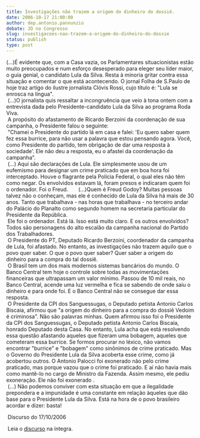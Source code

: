 ```yaml
---
title: Investigações não trazem a origem do dinheiro do dossiê.
date: 2006-10-17 21:00:00
author: dep.antonio.pannunzio
debate: JD no Congresso
slug: investigacoes-nao-trazem-a-origem-do-dinheiro-do-dossie
status: publish 
type: post
---
```


(...)É evidente que, com a Casa vazia, os Parlamentares situacionistas estão muito preocupados e num esforço desesperado para eleger seu líder maior, o guia genial, o candidato Lula da Silva. Resta à minoria gritar contra essa situação e comentar o que está acontecendo. O jornal Folha de S.Paulo de hoje traz artigo do ilustre jornalista Clóvis Rossi, cujo título é: "Lula se enrosca na língua".   
 (...)O jornalista quis ressaltar a incongruência que veio à tona ontem com a entrevista dada pelo Presidente-candidato Lula da Silva ao programa Roda Viva.   
 A propósito do afastamento de Ricardo Berzoini da coordenação de sua campanha, o Presidente falou o seguinte:     
 "Chamei o Presidente do partido lá em casa e falei: 'Eu quero saber quem fez essa burrice, para não usar a palavra que estou pensando agora. Você, como Presidente do partido, tem obrigação de dar uma resposta à sociedade'. Ele não deu a resposta, eu o afastei da coordenação da campanha".   
 (...) Aqui são declarações de Lula. Ele simplesmente usou de um eufemismo para designar um crime praticado que em boa hora foi interceptado. Houve o flagrante pela Polícia Federal, o qual eles não têm como negar. Os envolvidos estavam lá, foram presos e indicaram quem foi o ordenador. Foi o Freud.       (...)Quem é Freud Godoy? Muitas pessoas talvez não o conheçam, mas ele é conhecido de Lula da Silva há mais de 30 anos. Tanto que trabalhava - nas horas que trabalhava - no terceiro andar do Palácio do Planalto como segundo homem na secretaria particular do Presidente da República.   
 Ele foi o ordenador. Está lá. Isso está muito claro. E os outros envolvidos? Todos são personagens do alto escalão da campanha nacional do Partido dos Trabalhadores.   
 O Presidente do PT, Deputado Ricardo Berzoini, coordenador da campanha de Lula, foi afastado. No entanto, as investigações não trazem aquilo que o povo quer saber. O que o povo quer saber? Quer saber a origem do dinheiro para a compra do tal dossiê.   
 O Brasil tem um dos mais modernos sistemas bancários do mundo. O Banco Central tem hoje o controle sobre todas as movimentações financeiras que ultrapassam um valor mínimo. Passou de 10 mil reais, no Banco Central, acende uma luz vermelha e fica se sabendo de onde saiu o dinheiro e para onde foi. E o Banco Central não se consegue dar essa resposta.   
 O Presidente da CPI dos Sanguessugas, o Deputado petista Antonio Carlos Biscaia, afirmou que "a origem do dinheiro para a compra do dossiê Vedoim é criminosa". Não são palavras minhas. Quem afirmou isso foi o Presidente da CPI dos Sanguessugas, o Deputado petista Antonio Carlos Biscaia, honrado Deputado desta Casa. No entanto, Lula acha que está resolvendo essa questão afastando aqueles que fizeram uma bobagem, aqueles que cometeram essa burrice. Se formos procurar no léxico, não vamos encontrar "burrice" e "bobagem" como sinônimos de crime praticado. Mas o Governo do Presidente Lula da Silva acoberta esse crime, como já acobertou outros. O Antonio Palocci foi exonerado não pelo crime praticado, mas porque vazou que o crime foi praticado. E aí não havia mais como mantê-lo no cargo de Ministro da Fazenda. Assim mesmo, ele pediu exoneração. Ele não foi exonerado .  
 (...) Não podemos conviver com esta situação em que a ilegalidade prepondera e a impunidade é uma constante em relação àqueles que dão base para o Presidente Lula da Silva. Está na hora de o povo brasileiro acordar e dizer: basta!  
  
 Discurso do 17/10/2006  
  
 Leia o [discurso](http://www.camara.gov.br/internet/plenario/notas/ordinari/v171006.pdf) na íntegra.  


